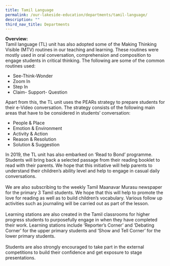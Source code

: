 ```yaml
---
title: Tamil Language
permalink: /our-lakeside-education/departments/tamil-language/
description: ""
third_nav_title: Departments
---
```


<b>Overview:</b>
<br>
Tamil language (TL) unit has also adopted some of the Making Thinking Visible (MTV) routines in our teaching and learning. These routines were mostly used in oral conversation, comprehension and composition to engage students in critical thinking. The following are some of the common routines used:
<ul>
<li>See-Think-Wonder</li>
<li>Zoom In</li>
<li>Step In</li>
<li>Claim- Support- Question</li>
</ul>
Apart from this, the TL unit uses the PEARs strategy to prepare students for their e-Video conversation. The strategy consists of the following main areas that have to be considered in students’ conversation:
<ul>
<li>People & Place</li>
<li>Emotion & Environment</li>
<li>Activity & Action</li>
<li>Reason & Resolution</li>
<li>Solution & Suggestion</li>
</ul>
In 2019, the TL unit has also embarked on ‘Read to Bond’ programme. Students will bring back a selected passage from their reading booklet to read with their parents. We hope that this initiative will help parents to understand their children’s ability level and help to engage in casual daily conversations.
<br><br>
We are also subscribing to the weekly Tamil Maanavar Murasu newspaper for the primary 3 Tamil students. We hope that this will help to promote the love for reading as well as to build children’s vocabulary. Various follow up activities such as journaling will be carried out as part of the lesson.
<br><br>
Learning stations are also created in the Tamil classrooms for higher progress students to purposefully engage in when they have completed their work. Learning stations include ‘Reporter’s Corner’ and ‘Debating Corner’ for the upper primary students and ‘Show and Tell Corner’ for the lower primary students.
<br><br>
Students are also strongly encouraged to take part in the external competitions to build their confidence and get exposure to stage presentations.
